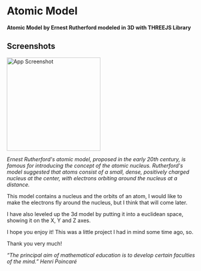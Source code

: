 # Atomic Model

**Atomic Model by Ernest Rutherford modeled in 3D with THREEJS Library**

## Screenshots
<img src="https://upload.wikimedia.org/wikipedia/commons/thumb/9/92/Rutherford_atom.svg/1024px-Rutherford_atom.svg.png" alt="App Screenshot" width="250" height="250">

*Ernest Rutherford's atomic model, proposed in the early 20th century, is famous for introducing the concept of the atomic nucleus. Rutherford's model suggested that atoms consist of a small, dense, positively charged nucleus at the center, with electrons orbiting around the nucleus at a distance.*

This model contains a nucleus and the orbits of an atom, I would like to make the electrons fly around the nucleus, but I think that will come later.

I have also leveled up the 3d model by putting it into a euclidean space, showing it on the X, Y and Z axes.

I hope you enjoy it! This was a little project I had in mind some time ago, so.

Thank you very much!

*“The principal aim of mathematical education is to develop certain faculties of the mind.”*
*Henri Poincaré*
